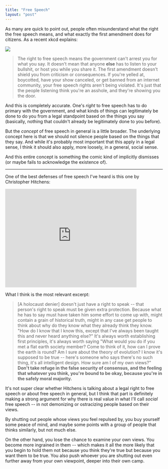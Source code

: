 ```yaml
---
title: "Free Speech"
layout: "post"
---
```


As many are quick to point out, people often misunderstand what the right the
free speech means, and what exactly the first amendment does for citizens. As
a recent xkcd explains:

![](https://imgs.xkcd.com/comics/free_speech.png)

> The right to free speech means the government can't arrest you for what you
> say. It doesn't mean that anyone **else** has to listen to your bullshit, or
> host you while you share it. The first amendment doesn't shield you from
> criticism or consequences. If you're yelled at, boycotted, have your show
> canceled, or get banned from an internet community, your free speech rights
> aren't being violated. It's just that the people listening think you're an
> asshole, and they're showing you the door.

And this is completely accurate. One's *right* to free speech has to do
primary with the government, and what kinds of things can legitimately be done
to do you from a legal standpoint based on the things you say (basically,
nothing that couldn't already be legitimately done to you before).

But the *concept* of free speech in general is a little broader. The underlying
concept here is that we should not silence people based on the things that they
say. And while it's probably most important that this apply in a legal sense,
I think it should also apply, more loosely, in a general, social sense.

And this entire concept is something the comic kind of implicitly dismisses (or
maybe fails to acknowledge the existence of).

---

One of the best defenses of free speech I've heard is this one by Christopher
Hitchens:

<iframe width="420" height="315" src="https://www.youtube.com/embed/jyoOfRog1EM" frameborder="0" allowfullscreen></iframe>

What I think is the most relevant excerpt:

> [A holocaust denier] doesn't just have a right to speak -- that person's
> right to speak must be given extra protection. Because what he has to say
> must have taken him some effort to come up with, might contain a grain of
> historical truth, might in any case get people to think about why do they
> know what they already think they know. "How do I know that I know this,
> except that I've always been taught this and never heard anything else?" It's
> always worth establishing first principles, it's always worth saying "What
> would you do if you met a flat earth society member? Come to think of it, how
> can I prove the earth is round? Am I sure about the theory of evolution?
> I know it's supposed to be true -- here's someone who says there's no such
> thing, it's all intelligent design. How sure am I of my own views?" **Don't
> take refuge in the false security of consensus, and the feeling that whatever
> you think, you're bound to be okay, because you're in the safely moral
> majority.**

It's not super clear whether Hitchens is talking about a legal right to free
speech or about free speech in general, but I think that part is definitely
making a strong argument for why there is real value in what I'll call *social*
free speech -- in not demonizing or ostracizing people based on their views.

By shutting out people whose views you feel repulsed by, you buy yourself some
peace of mind, and maybe some points with a group of people that thinks
similarly, but not much else.

On the other hand, you lose the chance to examine your own views. You become
more ingrained in them -- which makes it all the more likely that you begin to
hold them not because you think they're true but because you want them to be
true. You also push whoever you are shutting out even further away from your
own viewpoint, deeper into their own camp.
